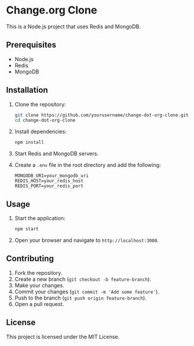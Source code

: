 # Change.org Clone

This is a Node.js project that uses Redis and MongoDB.

## Prerequisites

- Node.js
- Redis
- MongoDB

## Installation

1. Clone the repository:

   ```sh
   git clone https://github.com/yourusername/change-dot-org-clone.git
   cd change-dot-org-clone
   ```

2. Install dependencies:

   ```sh
   npm install
   ```

3. Start Redis and MongoDB servers.

4. Create a `.env` file in the root directory and add the following:
   ```env
   MONGODB_URI=your_mongodb_uri
   REDIS_HOST=your_redis_host
   REDIS_PORT=your_redis_port
   ```

## Usage

1. Start the application:

   ```sh
   npm start
   ```

2. Open your browser and navigate to `http://localhost:3000`.

## Contributing

1. Fork the repository.
2. Create a new branch (`git checkout -b feature-branch`).
3. Make your changes.
4. Commit your changes (`git commit -m 'Add some feature'`).
5. Push to the branch (`git push origin feature-branch`).
6. Open a pull request.

## License

This project is licensed under the MIT License.
